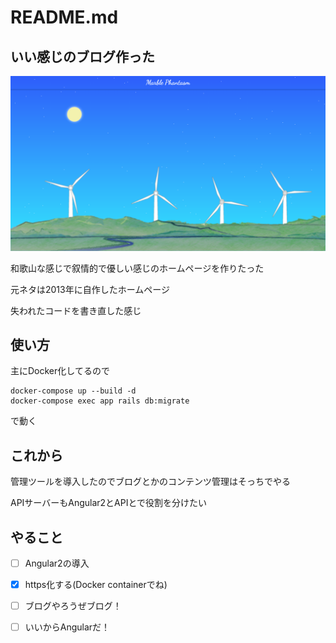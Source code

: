 # README.md

## いい感じのブログ作った

![this is my soul world](./api_server/public/images/top.png)

和歌山な感じで叙情的で優しい感じのホームページを作りたった

元ネタは2013年に自作したホームページ

失われたコードを書き直した感じ

## 使い方

主にDocker化してるので

```
docker-compose up --build -d
docker-compose exec app rails db:migrate
```

で動く


## これから
管理ツールを導入したのでブログとかのコンテンツ管理はそっちでやる

APIサーバーもAngular2とAPIとで役割を分けたい

## やること

* [ ] Angular2の導入

* [x] https化する(Docker containerでね)

* [ ] ブログやろうぜブログ！

* [ ] いいからAngularだ！

